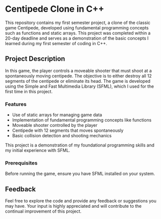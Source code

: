 # Centipede Clone in C++

This repository contains my first semester project, a clone of the classic game Centipede, developed using fundamental programming concepts such as functions and static arrays. This project was completed within a 20-day deadline and serves as a demonstration of the basic concepts I learned during my first semester of coding in C++.

## Project Description

In this game, the player controls a moveable shooter that must shoot at a spontaneously moving centipede. The objective is to either destroy all 12 segments of the centipede or eliminate its head. The game is developed using the Simple and Fast Multimedia Library (SFML), which I used for the first time in this project.

### Features
- Use of static arrays for managing game data
- Implementation of fundamental programming concepts like functions
- Moveable shooter controlled by the player
- Centipede with 12 segments that moves spontaneously
- Basic collision detection and shooting mechanics

This project is a demonstration of my foundational programming skills and my initial experience with SFML.


### Prerequisites
Before running the game, ensure you have SFML installed on your system.


## Feedback

Feel free to explore the code and provide any feedback or suggestions you may have. Your input is highly appreciated and will contribute to the continual improvement of this project.

